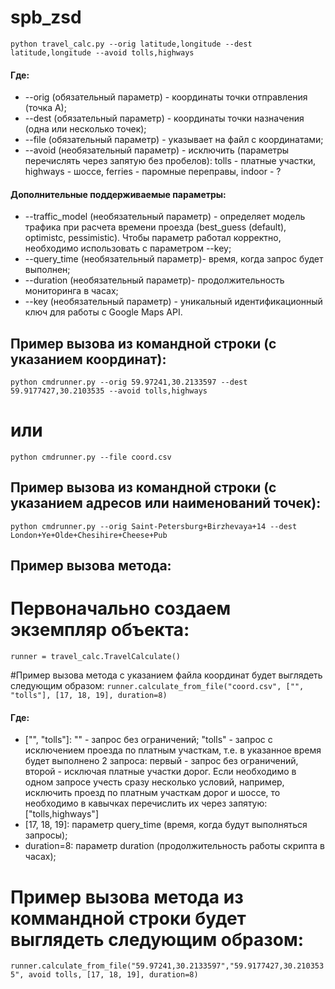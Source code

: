 # spb_zsd
`python travel_calс.py --orig latitude,longitude --dest latitude,longitude --avoid tolls,highways`

#### Где:
* --orig (обязательный параметр) - координаты точки отправления (точка А);
* --dest (обязательный параметр) - координаты точки назначения (одна или несколько точек);
* --file (обязательный параметр) - указывает на файл с координатами;
* --avoid (необязательный параметр) - исключить (параметры перечислять через запятую без пробелов): tolls - платные участки, highways - шоссе, ferries - паромные переправы, indoor - ?

#### Дополнительные поддерживаемые параметры:
* --traffic_model (необязательный параметр) - определяет модель трафика при расчета времени проезда (best_guess (default), optimistc, pessimistic). Чтобы параметр работал корректно, необходимо использовать с параметром --key;
* --query_time (необязательный параметр)- время, когда запрос будет выполнен;
* --duration (необязательный параметр)- продолжительность мониторинга в часах;
* --key (необязательный параметр) - уникальный идентификационный ключ для работы с Google Maps API.
	
## Пример вызова из командной строки (с указанием координат):
`python cmdrunner.py --orig 59.97241,30.2133597 --dest 59.9177427,30.2103535 --avoid tolls,highways`
# или
`python cmdrunner.py --file coord.csv`

## Пример вызова из командной строки (с указанием адресов или наименований точек):
`python cmdrunner.py --orig Saint-Petersburg+Birzhevaya+14 --dest London+Ye+Olde+Chesihire+Cheese+Pub`

## Пример вызова метода:
# Первоначально создаем экземпляр объекта:
`runner = travel_calc.TravelCalculate()`

#Пример вызова метода с указанием файла координат будет выглядеть следующим образом:
`runner.calculate_from_file("coord.csv", ["", "tolls"], [17, 18, 19], duration=8)`

#### Где:
* ["", "tolls"]: "" - запрос без ограничений; "tolls" - запрос с исключением проезда по платным участкам, т.е. в указанное время будет выполнено 2 запроса: первый - запрос без ограничений, второй - исключая платные участки дорог. Если необходимо в одном запросе учесть сразу несколько условий, например, исключить проезд по платным участкам дорог и шоссе, то необходимо в кавычках перечислить их через запятую: ["tolls,highways"]
* [17, 18, 19]: параметр query_time (время, когда будут выполняться запросы);
* duration=8: параметр duration (продолжительность работы скрипта в часах);

# Пример вызова метода из коммандной строки будет выглядеть следующим образом:
`runner.calculate_from_file("59.97241,30.2133597","59.9177427,30.2103535", avoid tolls, [17, 18, 19], duration=8)`
